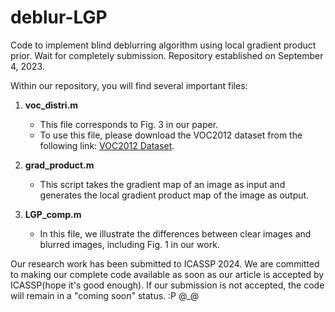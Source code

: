# deblur-LGP
Code to implement blind deblurring algorithm using local gradient product prior.
Wait for completely submission. 
Repository established on September 4, 2023.

Within our repository, you will find several important files:

1. **voc_distri.m**
   - This file corresponds to Fig. 3 in our paper.
   - To use this file, please download the VOC2012 dataset from the following link: [VOC2012 Dataset](http://host.robots.ox.ac.uk/pascal/VOC/voc2012/#devkit).

2. **grad_product.m**
   - This script takes the gradient map of an image as input and generates the local gradient product map of the image as output.

3. **LGP_comp.m**
   - In this file, we illustrate the differences between clear images and blurred images, including Fig. 1 in our work.

Our research work has been submitted to ICASSP 2024. We are committed to making our complete code available as soon as our article is accepted by ICASSP(hope it's good enough).
If our submission is not accepted, the code will remain in a "coming soon" status. :P @_@

